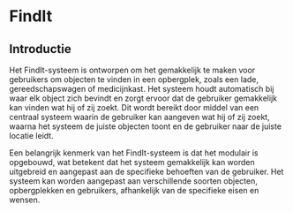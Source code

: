 # FindIt

## Introductie

Het FindIt-systeem is ontworpen om het gemakkelijk te maken voor gebruikers om objecten te vinden in een opbergplek, zoals een lade, gereedschapswagen of medicijnkast. Het systeem houdt automatisch bij waar elk object zich bevindt en zorgt ervoor dat de gebruiker gemakkelijk kan vinden wat hij of zij zoekt. Dit wordt bereikt door middel van een centraal systeem waarin de gebruiker kan aangeven wat hij of zij zoekt, waarna het systeem de juiste objecten toont en de gebruiker naar de juiste locatie leidt.

Een belangrijk kenmerk van het FindIt-systeem is dat het modulair is opgebouwd, wat betekent dat het systeem gemakkelijk kan worden uitgebreid en aangepast aan de specifieke behoeften van de gebruiker. Het systeem kan worden aangepast aan verschillende soorten objecten, opbergplekken en gebruikers, afhankelijk van de specifieke eisen en wensen.
